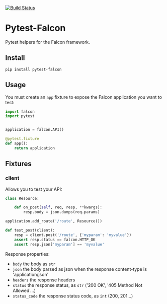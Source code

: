 [![Build Status](https://travis-ci.org/yohanboniface/pytest-falcon.svg?branch=master)](https://travis-ci.org/yohanboniface/pytest-falcon)

# Pytest-Falcon

Pytest helpers for the Falcon framework.


## Install

```
pip install pytest-falcon
```


## Usage

You must create an `app` fixture to expose the Falcon application you want to test:

```python
import falcon
import pytest


application = falcon.API()

@pytest.fixture
def app():
    return application
```

## Fixtures

### client

Allows you to test your API:

```python
class Resource:

    def on_post(self, req, resp, **kwargs):
        resp.body = json.dumps(req.params)

application.add_route('/route', Resource())

def test_post(client):
    resp = client.post('/route', {'myparam': 'myvalue'})
    assert resp.status == falcon.HTTP_OK
    assert resp.json['myparam'] == 'myvalue'
```

Response properties:
- `body` the body as `str`
- `json` the body parsed as json when the response content-type is 'application/json'
- `headers` the response headers
- `status` the response status, as `str` ('200 OK', '405 Method Not Allowed'…)
- `status_code` the response status code, as `int` (200, 201…)
